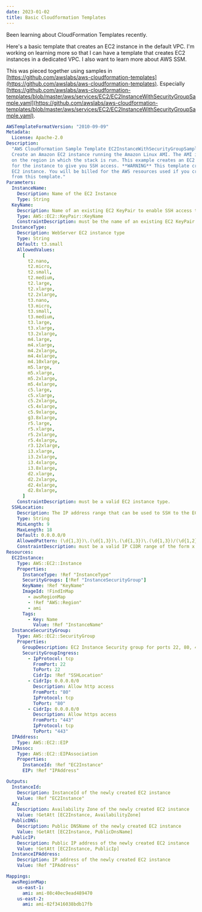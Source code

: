 ```yaml
---
date: 2023-01-02
title: Basic Cloudformation Templates
---
```


Been learning about CloudFormation Templates recently.

Here's a basic template that creates an EC2 instance in the default VPC.
I'm working on learning more so that I can have a template that creates EC2 instances in a dedicated VPC.
I also want to learn more about AWS SSM.

This was pieced together using samples in [https://github.com/awslabs/aws-cloudformation-templates](https://github.com/awslabs/aws-cloudformation-templates).
Especially [https://github.com/awslabs/aws-cloudformation-templates/blob/master/aws/services/EC2/EC2InstanceWithSecurityGroupSample.yaml](https://github.com/awslabs/aws-cloudformation-templates/blob/master/aws/services/EC2/EC2InstanceWithSecurityGroupSample.yaml).

```yaml
AWSTemplateFormatVersion: "2010-09-09"
Metadata:
  License: Apache-2.0
Description:
  "AWS CloudFormation Sample Template EC2InstanceWithSecurityGroupSample:
  Create an Amazon EC2 instance running the Amazon Linux AMI. The AMI is chosen based
  on the region in which the stack is run. This example creates an EC2 security group
  for the instance to give you SSH access. **WARNING** This template creates an Amazon
  EC2 instance. You will be billed for the AWS resources used if you create a stack
  from this template."
Parameters:
  InstanceName:
    Description: Name of the EC2 Instance
    Type: String
  KeyName:
    Description: Name of an existing EC2 KeyPair to enable SSH access to the instance
    Type: AWS::EC2::KeyPair::KeyName
    ConstraintDescription: must be the name of an existing EC2 KeyPair.
  InstanceType:
    Description: WebServer EC2 instance type
    Type: String
    Default: t3.small
    AllowedValues:
      [
        t2.nano,
        t2.micro,
        t2.small,
        t2.medium,
        t2.large,
        t2.xlarge,
        t2.2xlarge,
        t3.nano,
        t3.micro,
        t3.small,
        t3.medium,
        t3.large,
        t3.xlarge,
        t3.2xlarge,
        m4.large,
        m4.xlarge,
        m4.2xlarge,
        m4.4xlarge,
        m4.10xlarge,
        m5.large,
        m5.xlarge,
        m5.2xlarge,
        m5.4xlarge,
        c5.large,
        c5.xlarge,
        c5.2xlarge,
        c5.4xlarge,
        c5.9xlarge,
        g3.8xlarge,
        r5.large,
        r5.xlarge,
        r5.2xlarge,
        r5.4xlarge,
        r3.12xlarge,
        i3.xlarge,
        i3.2xlarge,
        i3.4xlarge,
        i3.8xlarge,
        d2.xlarge,
        d2.2xlarge,
        d2.4xlarge,
        d2.8xlarge,
      ]
    ConstraintDescription: must be a valid EC2 instance type.
  SSHLocation:
    Description: The IP address range that can be used to SSH to the EC2 instances
    Type: String
    MinLength: 9
    MaxLength: 18
    Default: 0.0.0.0/0
    AllowedPattern: (\d{1,3})\.(\d{1,3})\.(\d{1,3})\.(\d{1,3})/(\d{1,2})
    ConstraintDescription: must be a valid IP CIDR range of the form x.x.x.x/x.
Resources:
  EC2Instance:
    Type: AWS::EC2::Instance
    Properties:
      InstanceType: !Ref "InstanceType"
      SecurityGroups: [!Ref "InstanceSecurityGroup"]
      KeyName: !Ref "KeyName"
      ImageId: !FindInMap
        - awsRegionMap
        - !Ref "AWS::Region"
        - ami
      Tags:
        - Key: Name
          Value: !Ref "InstanceName"
  InstanceSecurityGroup:
    Type: AWS::EC2::SecurityGroup
    Properties:
      GroupDescription: EC2 Instance Security group for ports 22, 80, 443
      SecurityGroupIngress:
        - IpProtocol: tcp
          FromPort: 22
          ToPort: 22
          CidrIp: !Ref "SSHLocation"
        - CidrIp: 0.0.0.0/0
          Description: Allow http access
          FromPort: "80"
          IpProtocol: tcp
          ToPort: "80"
        - CidrIp: 0.0.0.0/0
          Description: Allow https access
          FromPort: "443"
          IpProtocol: tcp
          ToPort: "443"
  IPAddress:
    Type: AWS::EC2::EIP
  IPAssoc:
    Type: AWS::EC2::EIPAssociation
    Properties:
      InstanceId: !Ref "EC2Instance"
      EIP: !Ref "IPAddress"

Outputs:
  InstanceId:
    Description: InstanceId of the newly created EC2 instance
    Value: !Ref "EC2Instance"
  AZ:
    Description: Availability Zone of the newly created EC2 instance
    Value: !GetAtt [EC2Instance, AvailabilityZone]
  PublicDNS:
    Description: Public DNSName of the newly created EC2 instance
    Value: !GetAtt [EC2Instance, PublicDnsName]
  PublicIP:
    Description: Public IP address of the newly created EC2 instance
    Value: !GetAtt [EC2Instance, PublicIp]
  InstanceIPAddress:
    Description: IP address of the newly created EC2 instance
    Value: !Ref "IPAddress"

Mappings:
  awsRegionMap:
    us-east-1:
      ami: ami-08c40ec9ead489470
    us-east-2:
      ami: ami-02f3416038bdb17fb
```